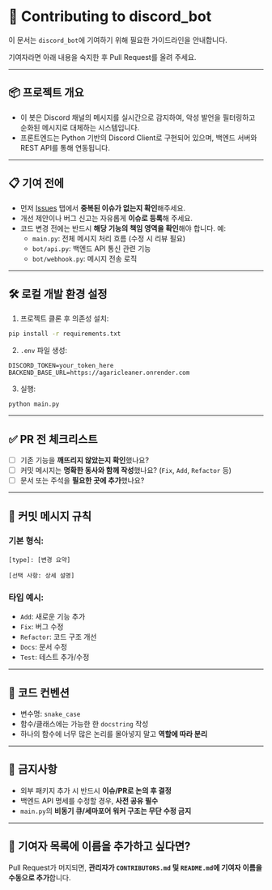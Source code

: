 # 🤝 Contributing to discord_bot

이 문서는 `discord_bot`에 기여하기 위해 필요한 가이드라인을 안내합니다.

기여자라면 아래 내용을 숙지한 후 Pull Request를 올려 주세요.

---

## 📦 프로젝트 개요

- 이 봇은 Discord 채널의 메시지를 실시간으로 감지하여, 악성 발언을 필터링하고 순화된 메시지로 대체하는 시스템입니다.
- 프론트엔드는 Python 기반의 Discord Client로 구현되어 있으며, 백엔드 서버와 REST API를 통해 연동됩니다.

---

## 📋 기여 전에

- 먼저 [Issues](https://github.com/ROOM1ghouls/discord_bot/issues) 탭에서 **중복된 이슈가 없는지 확인**해주세요.
- 개선 제안이나 버그 신고는 자유롭게 **이슈로 등록**해 주세요.
- 코드 변경 전에는 반드시 **해당 기능의 책임 영역을 확인**해야 합니다. 예:
    - `main.py`: 전체 메시지 처리 흐름 (수정 시 리뷰 필요)
    - `bot/api.py`: 백엔드 API 통신 관련 기능
    - `bot/webhook.py`: 메시지 전송 로직

---

## 🛠️ 로컬 개발 환경 설정

1. 프로젝트 클론 후 의존성 설치:

```bash
pip install -r requirements.txt
```

2. `.env` 파일 생성:

```
DISCORD_TOKEN=your_token_here
BACKEND_BASE_URL=https://agaricleaner.onrender.com
```

3. 실행:

```bash
python main.py
```

---

## ✅ PR 전 체크리스트

- [ ] 기존 기능을 **깨뜨리지 않았는지 확인**했나요?
- [ ] 커밋 메시지는 **명확한 동사와 함께 작성**했나요? (`Fix`, `Add`, `Refactor` 등)
- [ ] 문서 또는 주석을 **필요한 곳에 추가**했나요?

---

## 💬 커밋 메시지 규칙

### 기본 형식:

```
[type]: [변경 요약]

[선택 사항: 상세 설명]
```

### 타입 예시:

- `Add`: 새로운 기능 추가
- `Fix`: 버그 수정
- `Refactor`: 코드 구조 개선
- `Docs`: 문서 수정
- `Test`: 테스트 추가/수정

---

## 🧷 코드 컨벤션

- 변수명: `snake_case`
- 함수/클래스에는 가능한 한 `docstring` 작성
- 하나의 함수에 너무 많은 논리를 몰아넣지 말고 **역할에 따라 분리**

---

## 🚫 금지사항

- 외부 패키지 추가 시 반드시 **이슈/PR로 논의 후 결정**
- 백엔드 API 명세를 수정할 경우, **사전 공유 필수**
- `main.py`의 **비동기 큐/세마포어 워커 구조는 무단 수정 금지**

---

## 🙌 기여자 목록에 이름을 추가하고 싶다면?

Pull Request가 머지되면, **관리자가 `CONTRIBUTORS.md` 및 `README.md`에 기여자 이름을 수동으로 추가**합니다.
